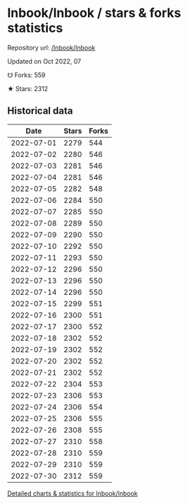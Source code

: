 # lnbook/lnbook / stars & forks statistics

Repository url: [/lnbook/lnbook](https://github.com/lnbook/lnbook)

Updated on Oct 2022, 07

☋ Forks: 559

★ Stars: 2312

## Historical data
| Date | Stars | Forks |
|------|-------|-------|
| 2022-07-01 | 2279 | 544 | 
| 2022-07-02 | 2280 | 546 | 
| 2022-07-03 | 2281 | 546 | 
| 2022-07-04 | 2281 | 546 | 
| 2022-07-05 | 2282 | 548 | 
| 2022-07-06 | 2284 | 550 | 
| 2022-07-07 | 2285 | 550 | 
| 2022-07-08 | 2289 | 550 | 
| 2022-07-09 | 2290 | 550 | 
| 2022-07-10 | 2292 | 550 | 
| 2022-07-11 | 2293 | 550 | 
| 2022-07-12 | 2296 | 550 | 
| 2022-07-13 | 2296 | 550 | 
| 2022-07-14 | 2296 | 550 | 
| 2022-07-15 | 2299 | 551 | 
| 2022-07-16 | 2300 | 551 | 
| 2022-07-17 | 2300 | 552 | 
| 2022-07-18 | 2302 | 552 | 
| 2022-07-19 | 2302 | 552 | 
| 2022-07-20 | 2302 | 552 | 
| 2022-07-21 | 2302 | 552 | 
| 2022-07-22 | 2304 | 553 | 
| 2022-07-23 | 2306 | 553 | 
| 2022-07-24 | 2306 | 554 | 
| 2022-07-25 | 2306 | 555 | 
| 2022-07-26 | 2308 | 555 | 
| 2022-07-27 | 2310 | 558 | 
| 2022-07-28 | 2310 | 559 | 
| 2022-07-29 | 2310 | 559 | 
| 2022-07-30 | 2312 | 559 | 


[Detailed charts & statistics for lnbook/lnbook](https://reviewgithub.com/rep/lnbook/lnbook)
